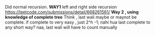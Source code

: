 Did normal recursion.
**WAY1**
left and right side recursion
https://leetcode.com/submissions/detail/668261561/
**Way 2 , using knowledge of complete tree**
Think , last wali maybe or maynot be complete.
if complete to very easy , just 2^h -1;
nahi hua last complete to any short way? naa, last wali will have to count manually